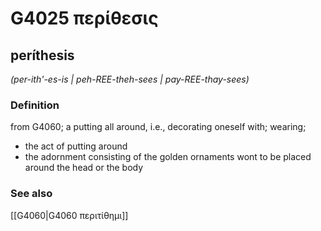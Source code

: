 # G4025 περίθεσις

## períthesis

_(per-ith'-es-is | peh-REE-theh-sees | pay-REE-thay-sees)_

### Definition

from G4060; a putting all around, i.e., decorating oneself with; wearing; 

- the act of putting around
- the adornment consisting of the golden ornaments wont to be placed around the head or the body

### See also

[[G4060|G4060 περιτίθημι]]

